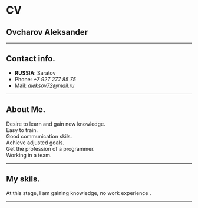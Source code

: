  # CV

 ## Ovcharov Aleksander

___

##  Contact info.


+ **RUSSIA**: Saratov
+ Phone: *+7 927 277 85 75*
+ Mail: *aleksov72@mail.ru*

___

## About Me.

Desire to learn and gain new knowledge. <br>
Easy to train.<br>
Good communication skils.<br>
Achieve adjusted goals.<br>
Get the profession of a programmer.<br>
Working in a team.

___
## My skils.



At this stage, I am gaining knowledge, no work experience .

___
